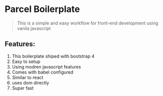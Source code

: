 # Parcel Boilerplate

> This is a simple and easy workflow for front-end development using vanila javascript

## Features:

1. This boilerplate shiped with bootstrap 4
2. Easy to setup
3. Using modren javascript features
4. Comes with babel configured
5. Similar to react
6. uses dom directly
7. Super fast
